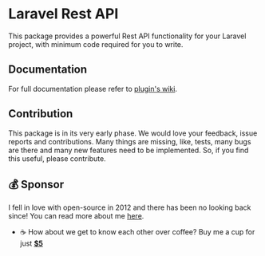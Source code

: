 # Laravel Rest API

This package provides a powerful Rest API functionality for your Laravel project, with minimum code required for you to write.

## Documentation
For full documentation please refer to [plugin's wiki](https://github.com/Amenulhaq/laravel-rest-api/wiki).

## Contribution
This package is in its very early phase. We would love your feedback, issue reports and contributions. Many things are missing, like, tests, many bugs are there and many new features need to be implemented. So, if you find this useful, please contribute.

## 💰 Sponsor
I fell in love with open-source in 2012 and there has been no looking back since! You can read more about me [here][website].

- ☕ How about we get to know each other over coffee? Buy me a cup for just [**$5**][buymeacoffee]


<!-- Personl Links -->
[website]: https://github.com/Amenulhaq
[buymeacoffee]: https://www.buymeacoffee.com/amenulhaq
